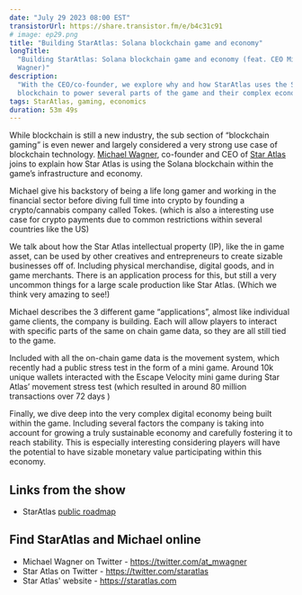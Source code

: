 ```yaml
---
date: "July 29 2023 08:00 EST"
transistorUrl: https://share.transistor.fm/e/b4c31c91
# image: ep29.png
title: "Building StarAtlas: Solana blockchain game and economy"
longTitle:
  "Building StarAtlas: Solana blockchain game and economy (feat. CEO Michael
  Wagner)"
description:
  "With the CEO/co-founder, we explore why and how StarAtlas uses the Solana
  blockchain to power several parts of the game and their complex economy."
tags: StarAtlas, gaming, economics
duration: 53m 49s
---
```


While blockchain is still a new industry, the sub section of “blockchain gaming”
is even newer and largely considered a very strong use case of blockchain
technology. [Michael Wagner](https://twitter.com/at_mwagner), co-founder and CEO
of [Star Atlas](https://staratlas.com) joins to explain how Star Atlas is using
the Solana blockchain within the game’s infrastructure and economy.

Michael give his backstory of being a life long gamer and working in the
financial sector before diving full time into crypto by founding a
crypto/cannabis company called Tokes. (which is also a interesting use case for
crypto payments due to common restrictions within several countries like the US)

We talk about how the Star Atlas intellectual property (IP), like the in game
asset, can be used by other creatives and entrepreneurs to create sizable
businesses off of. Including physical merchandise, digital goods, and in game
merchants. There is an application process for this, but still a very uncommon
things for a large scale production like Star Atlas. (Which we think very
amazing to see!)

Michael describes the 3 different game “applications”, almost like individual
game clients, the company is building. Each will allow players to interact with
specific parts of the same on chain game data, so they are all still tied to the
game.

Included with all the on-chain game data is the movement system, which recently
had a public stress test in the form of a mini game. Around 10k unique wallets
interacted with the Escape Velocity mini game during Star Atlas’ movement stress
test (which resulted in around 80 million transactions over 72 days )

Finally, we dive deep into the very complex digital economy being built within
the game. Including several factors the company is taking into account for
growing a truly sustainable economy and carefully fostering it to reach
stability. This is especially interesting considering players will have the
potential to have sizable monetary value participating within this economy.

## Links from the show

- StarAtlas
  [public roadmap](https://www.notion.so/72cb710bbd894cd8819bde948e42ac31?pvs=21)

## Find StarAtlas and Michael online

- Michael Wagner on Twitter - https://twitter.com/at_mwagner
- Star Atlas on Twitter - https://twitter.com/staratlas
- Star Atlas' website - https://staratlas.com
